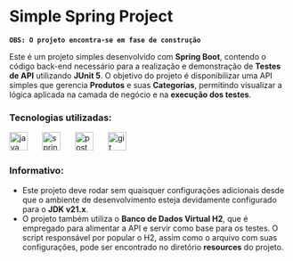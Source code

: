 # Simple Spring Project

**`OBS: O projeto encontra-se em fase de construção`**

Este é um projeto simples desenvolvido com **Spring Boot**, contendo o código back-end necessário para a realização e demonstração de **Testes de API** utilizando **JUnit 5**. O objetivo do projeto é disponibilizar uma API simples que gerencia **Produtos** e suas **Categorias**, permitindo visualizar a lógica aplicada na camada de negócio e na **execução dos testes**.

### Tecnologias utilizadas:
<div align="left">
  <img src="https://skillicons.dev/icons?i=java" height="33" alt="java logo"  />
  <img width="18" />
  <img src="https://skillicons.dev/icons?i=spring" height="33" alt="spring logo"  />
  <img width="18" />
  <img src="https://skillicons.dev/icons?i=postman" height="33" alt="postman logo"  />
  <img width="18" />
  <img src="https://skillicons.dev/icons?i=git" height="33" alt="git logo"  />
  <img width="18" />
</div>

### Informativo:

- Este projeto deve rodar sem quaisquer configurações adicionais desde que o ambiente de desenvolvimento esteja devidamente configurado para o **JDK v21.x**.
- O projeto também utiliza o **Banco de Dados Virtual H2**, que é empregado para alimentar a API e servir como base para os testes. O script responsável por popular o H2, assim como o arquivo com suas configurações, pode ser encontrado no diretório **resources** do projeto.
